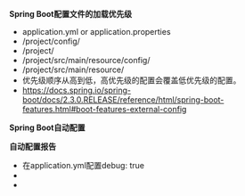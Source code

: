 **Spring Boot配置文件的加载优先级**
 - application.yml or application.properties
 - /project/config/
 - /project/
 - /project/src/main/resource/config/
 - /project/src/main/resource/
 - 优先级顺序从高到低，高优先级的配置会覆盖低优先级的配置。
 - https://docs.spring.io/spring-boot/docs/2.3.0.RELEASE/reference/html/spring-boot-features.html#boot-features-external-config



**Spring Boot自动配置**



**自动配置报告**
 - 在application.yml配置debug: true
 - 
 - 
